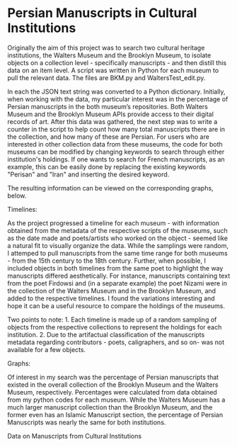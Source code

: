 # Persian Manuscripts in Cultural Institutions
<p>Originally the aim of this project was to search two cultural heritage institutions, the Walters Museum and the Brooklyn Museum, to isolate objects on a collection level - specifically manuscripts - and then distill this data on an item level.  
A script was written in Python for each museum to pull the relevant data.  The files are BKM.py and WaltersTest_edit.py.
<p>In each the JSON text string was converted to a Python dictionary.  Initially, when working with the data, my particular interest was in the percentage of Persian manuscripts in the both museum’s repositories.  
Both Walters Museum and the Brooklyn Museum APIs provide access to their digital records of art.  After this data was gathered, the next step was to write a counter in the script to help count how many total manuscripts there are in the collection, and how many of these are Persian.  For users who are interested in other collection data from these museums, the code for both museums can be modified by changing keywords to search through either institution's holdings. If one wants to search for French manuscripts, as an example, this can be easily done by replacing the existing keywords "Perisan" and "Iran" and inserting the desired keyword. 
</p>


<p>The resulting information can be viewed on the corresponding graphs, below. </p>


<p>Timelines: </p> 
<p>As the project progressed a timeline for each museum - with information obtained from the metadata of the respective scripts of the museums, such as the date made and poets/artists who worked on the object - seemed like a natural fit to visually organize the data. While the samplings were random, I attemped to pull manuscripts from the same time range for both museums - from the 15th century to the 18th century. Further, when possible, I included objects in both timelines from the same poet to highlight the way manuscripts differed aesthetically.  For instance, manuscripts containing text from the poet Firdowsi and (in a separate example) the poet Nizami were in the collection of the Walters Museum and in the Brooklyn Museum, and added to the respective timelines. I found the variations interesting and hope it can be a useful resource to compare the holdings of the museums.  </p>
<p>Two points to note: 1. Each timeline is made up of a random sampling of objects from the respective collections to represent the holdings for each institution. 
2.  Due to the artifactual classification of the manuscripts metadata regarding contributors - poets, caligraphers, and so on- was not available for a few objects.   </p> 
<p>Graphs: </p>
<p> Of interest in my search was the percentage of Persian manuscripts that existed in the
overall collection of the Brooklyn Museum and the Walters Museum, respectively.
Percentages were calculated from data obtained from my python codes for each museum.
While the Walters Museum has a much larger manuscript collection than the Brooklyn
Museum, and the former even has an Islamic Manuscript section, the percentage of Persian
Manuscripts was nearly the same for both institutions. </p>
<p>Data on Manuscripts from Cultural Institutions </p>
